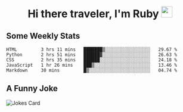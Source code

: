 <h1 align="center">Hi there traveler, I'm Ruby <img src="https://user-images.githubusercontent.com/81705278/122967910-fa9b5a00-d358-11eb-99ec-db00243bed5a.gif" width="30px"> </h1>

<h2>Some Weekly Stats</h2>

<!--START_SECTION:waka-->
```text
HTML         3 hrs 11 mins   ███████▒░░░░░░░░░░░░░░░░░   29.67 % 
Python       2 hrs 51 mins   ██████▓░░░░░░░░░░░░░░░░░░   26.63 % 
CSS          2 hrs 35 mins   ██████░░░░░░░░░░░░░░░░░░░   24.18 % 
JavaScript   1 hr 26 mins    ███▒░░░░░░░░░░░░░░░░░░░░░   13.46 % 
Markdown     30 mins         █▒░░░░░░░░░░░░░░░░░░░░░░░   04.74 % 
```
<!--END_SECTION:waka-->

<h2>A Funny Joke</h2>

<!-- jokes -->
<img src="https://readme-jokes.vercel.app/api?theme=material-palenight" alt="Jokes Card"/>
